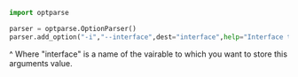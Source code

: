```python
import optparse

parser = optparse.OptionParser()
parser.add_option("-i","--interface",dest="interface",help="Interface to change its MAC address")
```
^ Where "interface" is a name of the vairable to which you want to store this arguments value.
